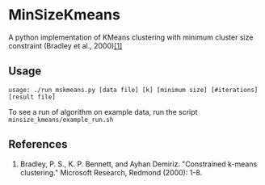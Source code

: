# MinSizeKmeans
A python implementation of KMeans clustering with minimum cluster size constraint (Bradley et al., 2000)[[1]](https://www.microsoft.com/en-us/research/wp-content/uploads/2016/02/tr-2000-65.pdf)

## Usage 
```
usage: ./run_mskmeans.py [data file] [k] [minimum size] [#iterations] [result file]
```
To see a run of algorithm on example data, run the script `minsize_kmeans/example_run.sh`


## References
1. Bradley, P. S., K. P. Bennett, and Ayhan Demiriz. "Constrained k-means clustering." Microsoft Research, Redmond (2000): 1-8.